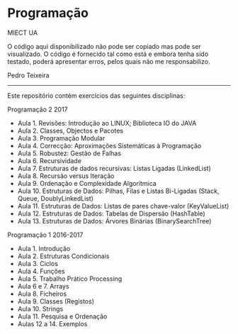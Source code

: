 # Programação
MIECT UA

O código aqui disponibilizado não pode ser copiado mas pode ser visualizado.
O código é fornecido tal como está e embora tenha sido testado, poderá apresentar erros, pelos quais não me responsabilizo.

Pedro Teixeira

----------------
Este repositório contém exercícios das seguintes disciplinas: 
  
Programação 2 2017
  - Aula 1. Revisões: Introdução ao LINUX; Biblioteca IO do JAVA
  - Aula 2. Classes, Objectos e Pacotes
  - Aula 3. Programação Modular
  - Aula 4. Correcção: Aproximações Sistemáticas à Programação
  - Aula 5. Robustez: Gestão de Falhas
  - Aula 6. Recursividade
  - Aula 7. Estruturas de dados recursivas: Listas Ligadas (LinkedList)
  - Aula 8. Recursão versus Iteração
  - Aula 9. Ordenação e Complexidade Algorítmica
  - Aula 10. Estruturas de Dados: Pilhas, Filas e Listas Bi-Ligadas (Stack, Queue, DoublyLinkedList)
  - Aula 11. Estruturas de Dados: Listas de pares chave-valor (KeyValueList)
  - Aula 12. Estruturas de Dados: Tabelas de Dispersão (HashTable)
  - Aula 13. Estruturas de Dados: Árvores Binárias (BinarySearchTree)

Programação 1 2016-2017
  - Aula 1. Introdução
  - Aula 2. Estruturas Condicionais
  - Aula 3. Ciclos
  - Aula 4. Funções
  - Aula 5. Trabalho Prático Processing
  - Aula 6 e 7. Arrays
  - Aula 8. Ficheiros
  - Aula 9. Classes (Registos)
  - Aula 10. Strings
  - Aula 11. Pesquisa e Ordenação
  - Aulas 12 a 14. Exemplos
